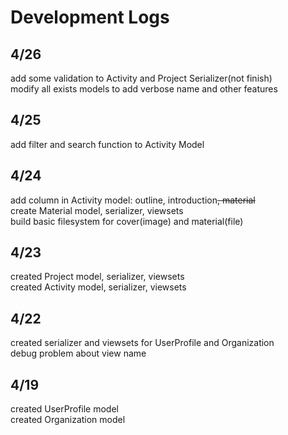 # Development Logs  
## 4/26
add some validation to Activity and Project Serializer(not finish)  
modify all exists models to add verbose name and other features
## 4/25
add filter and search function to Activity Model
## 4/24
add column in Activity model: outline, introduction~~, material~~  
create Material model, serializer, viewsets  
build basic filesystem for cover(image) and material(file)  
## 4/23
created Project model, serializer, viewsets  
created Activity model, serializer, viewsets
## 4/22
created serializer and viewsets for UserProfile and Organization  
debug problem about view name
## 4/19
created UserProfile model  
created Organization model

